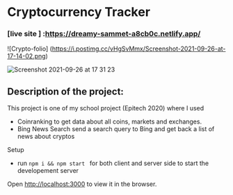 # Cryptocurrency Tracker

### [live site ] :https://dreamy-sammet-a8cb0c.netlify.app/

![Crypto-folio] (https://i.postimg.cc/vHgSvMmx/Screenshot-2021-09-26-at-17-14-02.png)

![Screenshot 2021-09-26 at 17 31 23](https://user-images.githubusercontent.com/31003809/134814324-7bf16bf1-cdcf-442a-85c6-906bf2b6379b.png)


## Description of the project:
This project is one of my school project (Epitech 2020) where I used
- Coinranking to get data about all coins, markets and exchanges.
- Bing News Search send a search query to Bing and get back a list of news about cryptos


Setup
- run ```npm i && npm start ``` for both client and server side to start the developement server 

Open [http://localhost:3000](http://localhost:3000) to view it in the browser.
